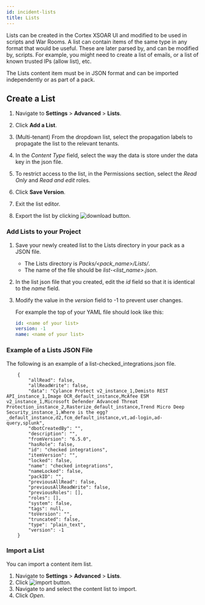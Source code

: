 ```yaml
---
id: incident-lists
title: Lists
---
```

Lists can be created in the Cortex XSOAR UI and modified to be used in scripts and War Rooms. A list can contain items of the same type in any format that would be useful. These are later parsed by, and can be modified by, scripts. For example, you might need to create a list of emails, or a list of known trusted IPs (allow list), etc.

The Lists content item must be in JSON format and can be imported independently or as part of a pack.  


## Create a List

1. Navigate to **Settings** > **Advanced** > **Lists**.

1. Click **Add a List**.

1. (Multi-tenant) From the dropdown list, select the propagation labels to propagate the list to the relevant tenants.

1. In the *Content Type* field, select the way the data is store under the data key in the json file.

1. To restrict access to the list, in the Permissions section, select the *Read Only* and *Read and edit* roles.

1. Click **Save Version**. 

1. Exit the list editor.
3. Export the list by clicking ![download button](/doc_imgs/integrations/50277516-4d74bd80-044d-11e9-94b6-5195dd0db796.png).


### Add Lists to your Project

1. Save your newly created list to the Lists directory in your pack as a JSON file. 
   - The Lists directory is *Packs/<pack_name>/Lists/*. 
   - The name of the file should be *list-<list_name>.json*.
2. In the list json file that you created, edit the *id* field so that it is identical to the *name* field.

3. Modify the value in the *version* field to -1 to prevent user changes.

   For example the top of your YAML file should look like this:

   ```yml
   id: <name of your list>
   version: -1
   name: <name of your list>
   ```

### Example of a Lists JSON File

The following is an example of a list-checked_integrations.json file.

        {
	        "allRead": false,
        	"allReadWrite": false,
        	"data": "Cylance Protect v2_instance_1,Demisto REST API_instance_1,Image OCR_default_instance,McAfee ESM v2_instance_1,Microsoft Defender Advanced Threat Protection_instance_2,Rasterize_default_instance,Trend Micro Deep Security_instance_1,Where is the egg?_default_instance,d2,fcm_default_instance,vt,ad-login,ad-query,splunk",
        	"dbotCreatedBy": "",
        	"description": "",
        	"fromVersion": "6.5.0",
        	"hasRole": false,
        	"id": "checked integrations",
        	"itemVersion": "",
        	"locked": false,
        	"name": "checked integrations",
        	"nameLocked": false,
        	"packID": "",
        	"previousAllRead": false,
        	"previousAllReadWrite": false,
        	"previousRoles": [],
        	"roles": [],
        	"system": false,
        	"tags": null,
        	"toVersion": "",
        	"truncated": false,
        	"type": "plain_text",
        	"version": -1
        }

### Import a List
You can import a content item list.

1. Navigate to **Settings** > **Advanced** > **Lists**.
2. Click ![import button](/doc_imgs/integrations/50277516-4d74bd80-044d-11e9-94b6-5195dd0db796.png).
3. Navigate to and select the content list to import.
4. Click *Open*.